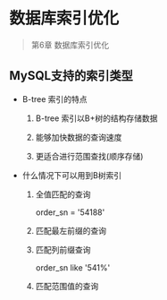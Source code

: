 # 数据库索引优化
>第6章 数据库索引优化

## MySQL支持的索引类型

* B-tree 索引的特点

    1. B-tree 索引以B+树的结构存储数据

    2. 能够加快数据的查询速度

    3. 更适合进行范围查找(顺序存储)

* 什么情况下可以用到B树索引

    1. 全值匹配的查询

        order_sn = '54188'

    2. 匹配最左前缀的查询

    3. 匹配列前缀查询

        order_sn like '541%'

    4. 匹配范围值的查询

